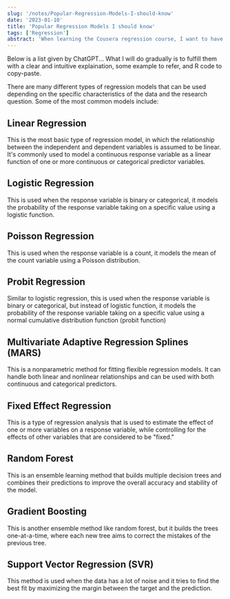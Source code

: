 ```yaml
---
slug: '/notes/Popular-Regression-Models-I-should-know'
date: '2023-01-10'
title: 'Popular Regression Models I should know'
tags: ['Regression']
abstract: 'When learning the Cousera regression course, I want to have a collection of regression that are commonly used here.'
---
```


Below is a list given by ChatGPT... What I will do gradually is to fulfill them with a clear and intuitive explaination, some example to refer, and R code to copy-paste.

There are many different types of regression models that can be used depending on the specific characteristics of the data and the research question. Some of the most common models include:

## Linear Regression
This is the most basic type of regression model, in which the relationship between the independent and dependent variables is assumed to be linear. It's commonly used to model a continuous response variable as a linear function of one or more continuous or categorical predictor variables.

## Logistic Regression
This is used when the response variable is binary or categorical, it models the probability of the response variable taking on a specific value using a logistic function.

## Poisson Regression
This is used when the response variable is a count, it models the mean of the count variable using a Poisson distribution.

## Probit Regression
Similar to logistic regression, this is used when the response variable is binary or categorical, but instead of logistic function, it models the probability of the response variable taking on a specific value using a normal cumulative distribution function (probit function)

## Multivariate Adaptive Regression Splines (MARS)
This is a nonparametric method for fitting flexible regression models. It can handle both linear and nonlinear relationships and can be used with both continuous and categorical predictors.

## Fixed Effect Regression
This is a type of regression analysis that is used to estimate the effect of one or more variables on a response variable, while controlling for the effects of other variables that are considered to be "fixed."

## Random Forest
This is an ensemble learning method that builds multiple decision trees and combines their predictions to improve the overall accuracy and stability of the model.

## Gradient Boosting
This is another ensemble method like random forest, but it builds the trees one-at-a-time, where each new tree aims to correct the mistakes of the previous tree.

## Support Vector Regression (SVR)
This method is used when the data has a lot of noise and it tries to find the best fit by maximizing the margin between the target and the prediction.

